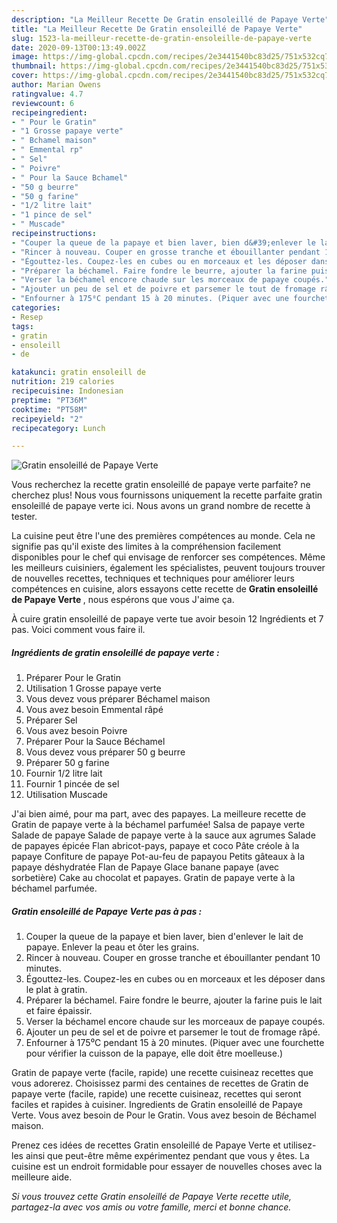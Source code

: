```yaml
---
description: "La Meilleur Recette De Gratin ensoleillé de Papaye Verte"
title: "La Meilleur Recette De Gratin ensoleillé de Papaye Verte"
slug: 1523-la-meilleur-recette-de-gratin-ensoleille-de-papaye-verte
date: 2020-09-13T00:13:49.002Z
image: https://img-global.cpcdn.com/recipes/2e3441540bc83d25/751x532cq70/gratin-ensoleille-de-papaye-verte-photo-principale-de-la-recette.jpg
thumbnail: https://img-global.cpcdn.com/recipes/2e3441540bc83d25/751x532cq70/gratin-ensoleille-de-papaye-verte-photo-principale-de-la-recette.jpg
cover: https://img-global.cpcdn.com/recipes/2e3441540bc83d25/751x532cq70/gratin-ensoleille-de-papaye-verte-photo-principale-de-la-recette.jpg
author: Marian Owens
ratingvalue: 4.7
reviewcount: 6
recipeingredient:
- " Pour le Gratin"
- "1 Grosse papaye verte"
- " Bchamel maison"
- " Emmental rp"
- " Sel"
- " Poivre"
- " Pour la Sauce Bchamel"
- "50 g beurre"
- "50 g farine"
- "1/2 litre lait"
- "1 pince de sel"
- " Muscade"
recipeinstructions:
- "Couper la queue de la papaye et bien laver, bien d&#39;enlever le lait de papaye. Enlever la peau et ôter les grains."
- "Rincer à nouveau. Couper en grosse tranche et ébouillanter pendant 10 minutes."
- "Égouttez-les. Coupez-les en cubes ou en morceaux et les déposer dans le plat à gratin."
- "Préparer la béchamel. Faire fondre le beurre, ajouter la farine puis le lait et faire épaissir."
- "Verser la béchamel encore chaude sur les morceaux de papaye coupés."
- "Ajouter un peu de sel et de poivre et parsemer le tout de fromage râpé."
- "Enfourner à 175⁰C pendant 15 à 20 minutes. (Piquer avec une fourchette pour vérifier la cuisson de la papaye, elle doit être moelleuse.)"
categories:
- Resep
tags:
- gratin
- ensoleill
- de

katakunci: gratin ensoleill de 
nutrition: 219 calories
recipecuisine: Indonesian
preptime: "PT36M"
cooktime: "PT58M"
recipeyield: "2"
recipecategory: Lunch

---
```



![Gratin ensoleillé de Papaye Verte](https://img-global.cpcdn.com/recipes/2e3441540bc83d25/751x532cq70/gratin-ensoleille-de-papaye-verte-photo-principale-de-la-recette.jpg)

Vous recherchez la recette gratin ensoleillé de papaye verte parfaite? ne cherchez plus! Nous vous fournissons uniquement la recette parfaite gratin ensoleillé de papaye verte ici. Nous avons un grand nombre de recette à tester.

La cuisine peut être l'une des premières compétences au monde. Cela ne signifie pas qu'il existe des limites à la compréhension facilement disponibles pour le chef qui envisage de renforcer ses compétences. Même les meilleurs cuisiniers, également les spécialistes, peuvent toujours trouver de nouvelles recettes, techniques et techniques pour améliorer leurs compétences en cuisine, alors essayons cette recette de <strong> Gratin ensoleillé de Papaye Verte </strong>, nous espérons que vous J'aime ça.

<!--inarticleads1-->

À cuire gratin ensoleillé de papaye verte tue avoir besoin 12 Ingrédients et 7 pas. Voici comment vous faire il.

##### Ingrédients de gratin ensoleillé de papaye verte :

1. Préparer  Pour le Gratin
1. Utilisation 1 Grosse papaye verte
1. Vous devez vous préparer  Béchamel maison
1. Vous avez besoin  Emmental râpé
1. Préparer  Sel
1. Vous avez besoin  Poivre
1. Préparer  Pour la Sauce Béchamel
1. Vous devez vous préparer 50 g beurre
1. Préparer 50 g farine
1. Fournir 1/2 litre lait
1. Fournir 1 pincée de sel
1. Utilisation  Muscade


J&#39;ai bien aimé, pour ma part, avec des papayes. La meilleure recette de Gratin de papaye verte à la béchamel parfumée! Salsa de papaye verte Salade de papaye Salade de papaye verte à la sauce aux agrumes Salade de papayes épicée Flan abricot-pays, papaye et coco Pâte créole à la papaye Confiture de papaye Pot-au-feu de papayou Petits gâteaux à la papaye déshydratée Flan de Papaye Glace banane papaye (avec sorbetière) Cake au chocolat et papayes. Gratin de papaye verte à la béchamel parfumée. 

<!--inarticleads2-->

##### Gratin ensoleillé de Papaye Verte pas à pas :

1. Couper la queue de la papaye et bien laver, bien d&#39;enlever le lait de papaye. Enlever la peau et ôter les grains.
1. Rincer à nouveau. Couper en grosse tranche et ébouillanter pendant 10 minutes.
1. Égouttez-les. Coupez-les en cubes ou en morceaux et les déposer dans le plat à gratin.
1. Préparer la béchamel. Faire fondre le beurre, ajouter la farine puis le lait et faire épaissir.
1. Verser la béchamel encore chaude sur les morceaux de papaye coupés.
1. Ajouter un peu de sel et de poivre et parsemer le tout de fromage râpé.
1. Enfourner à 175⁰C pendant 15 à 20 minutes. (Piquer avec une fourchette pour vérifier la cuisson de la papaye, elle doit être moelleuse.)


Gratin de papaye verte (facile, rapide) une recette cuisineaz recettes que vous adorerez. Choisissez parmi des centaines de recettes de Gratin de papaye verte (facile, rapide) une recette cuisineaz, recettes qui seront faciles et rapides à cuisiner. Ingredients de Gratin ensoleillé de Papaye Verte. Vous avez besoin de Pour le Gratin. Vous avez besoin de Béchamel maison. 

<!--inarticleads1-->

<p>
Prenez ces idées de recettes Gratin ensoleillé de Papaye Verte et utilisez-les ainsi que peut-être même expérimentez pendant que vous y êtes. La cuisine est un endroit formidable pour essayer de nouvelles choses avec la meilleure aide.
</p>

<p>
<i>Si vous trouvez cette Gratin ensoleillé de Papaye Verte recette utile, partagez-la avec vos amis ou votre famille, merci et bonne chance.</i>
</p>
